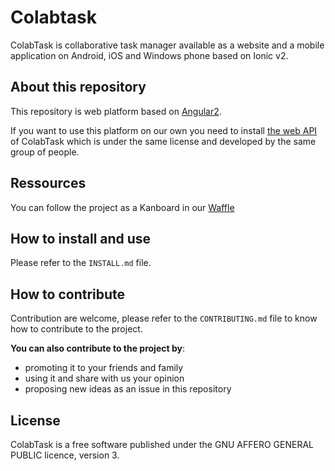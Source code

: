 # Colabtask

ColabTask is collaborative task manager available
as a website and a mobile application on Android,
iOS and Windows phone based on Ionic v2.

## About this repository
This repository is web platform based
on [Angular2](http://angular.io/).

If you want to use this platform on our own you need to install [the web API](https://github.com/RignonNoel/tasklist) of ColabTask which is under the same license and developed by the same group of people.

## Ressources
You can follow the project as a Kanboard in our [Waffle](https://waffle.io/RignonNoel/web-tasklist)

## How to install and use

Please refer to the `INSTALL.md` file.

## How to contribute

Contribution are welcome, please refer to the `CONTRIBUTING.md` file to know how to contribute to the project.

**You can also contribute to the project by**:
 - promoting it to your friends and family
 - using it and share with us your opinion
 - proposing new ideas as an issue in this repository

## License

ColabTask is a free software published under the GNU AFFERO GENERAL PUBLIC licence, version 3.
